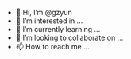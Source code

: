 - 👋 Hi, I’m @gzyun
- 👀 I’m interested in ...
- 🌱 I’m currently learning ...
- 💞️ I’m looking to collaborate on ...
- 📫 How to reach me ...

<!---
gzyun/gzyun is a ✨ special ✨ repository because its `README.md` (this file) appears on your GitHub profile.
You can click the Preview link to take a look at your changes.
--->
